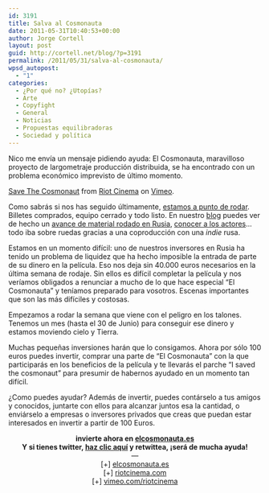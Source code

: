 ```yaml
---
id: 3191
title: Salva al Cosmonauta
date: 2011-05-31T10:40:53+00:00
author: Jorge Cortell
layout: post
guid: http://cortell.net/blog/?p=3191
permalink: /2011/05/31/salva-al-cosmonauta/
wpsd_autopost:
  - "1"
categories:
  - ¿Por qué no? ¿Utopías?
  - Arte
  - Copyfight
  - General
  - Noticias
  - Propuestas equilibradoras
  - Sociedad y polí­tica
---
```

Nico me envía un mensaje pidiendo ayuda: El Cosmonauta, maravilloso proyecto de largometraje producción distribuida, se ha encontrado con un problema económico imprevisto de último momento.

[Save The Cosmonaut](http://vimeo.com/24214110) from [Riot Cinema](http://vimeo.com/riotcinema) on [Vimeo](http://vimeo.com).

Como sabrás si nos has seguido últimamente, [estamos a punto de rodar](http://elcosmonauta.es/blog/vamos-que-nos-vamos.html). Billetes comprados, equipo cerrado y todo listo. En nuestro [blog](http://elcosmonauta.es/blog/) puedes ver de hecho un [avance de material rodado en Rusia](http://elcosmonauta.es/blog/primeras-imagenes.html), [conocer a los actores](http://elcosmonauta.es/blog/los-actores.html)... todo iba sobre ruedas gracias a una coproducción con una _indie_ rusa.

Estamos en un momento difícil: uno de nuestros inversores en Rusia ha tenido un problema de liquidez que ha hecho imposible la entrada de parte de su dinero en la película. Eso nos deja sin 40.000 euros necesarios en la última semana de rodaje. Sin ellos es difícil completar la película y nos veríamos obligados a renunciar a mucho de lo que hace especial “El Cosmonauta” y teníamos preparado para vosotros. Escenas importantes que son las más difíciles y costosas.

Empezamos a rodar la semana que viene con el peligro en los talones. Tenemos un mes (hasta el 30 de Junio) para conseguir ese dinero y estamos moviendo cielo y Tierra.

Muchas pequeñas inversiones harán que lo consigamos. Ahora por sólo 100 euros puedes invertir, comprar una parte de “El Cosmonauta” con la que participarás en los beneficios de la película y te llevarás el parche “I saved the cosmonaut” para presumir de habernos ayudado en un momento tan difícil.

¿Como puedes ayudar? Además de invertir, puedes contárselo a tus amigos y conocidos, juntarte con ellos para alcanzar juntos esa la cantidad, o enviárselo a empresas o inversores privados que creas que puedan estar interesados en invertir a partir de 100 Euros.

<p style="text-align: center">
  <strong>invierte ahora en <a href="http://elcosmonauta.es">elcosmonauta.es</a><br /> Y si tienes twitter, <a href="http://twitter.com/#!/El_Cosmonauta/status/73715860937781249">haz clic aquí</a> y retwittea, ¡será de mucha ayuda!</strong><br /> —<br /> [+] <a href="http://elcosmonauta.es">elcosmonauta.es</a><br /> [+] <a href="http://riotcinema.com">riotcinema.com</a><br /> [+] <a href="http://vimeo.com/riotcinema">vimeo.com/riotcinema</a>
</p>